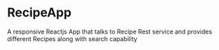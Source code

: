 # RecipeApp
A responsive Reactjs App that talks to Recipe Rest service and provides different Recipes along with search capability
